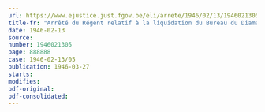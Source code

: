 ```yaml
---
url: https://www.ejustice.just.fgov.be/eli/arrete/1946/02/13/1946021305/justel
title-fr: "Arrêté du Régent relatif à la liquidation du Bureau du Diamant"
date: 1946-02-13
source:
number: 1946021305
page: 888888
case: 1946-02-13/05
publication: 1946-03-27
starts:
modifies:
pdf-original:
pdf-consolidated:
---
```



